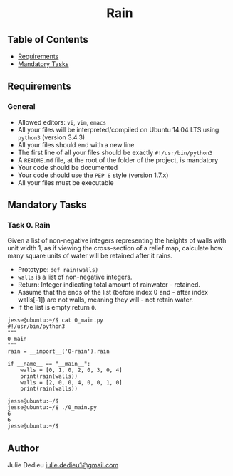 # <p align="center">Rain</p>

## Table of Contents

- [Requirements](#requirements)
- [Mandatory Tasks](#Mandatory-Tasks)

## Requirements
 
### General

- Allowed editors: `vi`, `vim`, `emacs`
- All your files will be interpreted/compiled on Ubuntu 14.04 LTS using `python3` (version 3.4.3)
- All your files should end with a new line
- The first line of all your files should be exactly `#!/usr/bin/python3`
- A `README.md` file, at the root of the folder of the project, is mandatory
- Your code should be documented
- Your code should use the `PEP 8` style (version 1.7.x)
- All your files must be executable


## Mandatory Tasks

### Task 0. Rain

Given a list of non-negative integers representing the heights of walls with unit width 1, as if viewing the cross-section of a relief map, calculate how many square units of water will be retained after it rains.

- Prototype: `def rain(walls)`
- `walls` is a list of non-negative integers.
- Return: Integer indicating total amount of rainwater - retained.
- Assume that the ends of the list (before index 0 and - after index walls[-1]) are not walls, meaning they will - not retain water.
- If the list is empty return `0`.

```
jesse@ubuntu:~/$ cat 0_main.py
#!/usr/bin/python3
"""
0_main
"""
rain = __import__('0-rain').rain

if __name__ == "__main__":
    walls = [0, 1, 0, 2, 0, 3, 0, 4]
    print(rain(walls))
    walls = [2, 0, 0, 4, 0, 0, 1, 0]
    print(rain(walls))

jesse@ubuntu:~/$ 
jesse@ubuntu:~/$ ./0_main.py
6
6
jesse@ubuntu:~/$ 
```


## Author

Julie Dedieu <julie.dedieu1@gmail.com>
